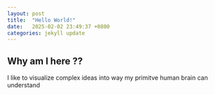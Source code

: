 ```yaml
---
layout: post
title:  "Hello World!"
date:   2025-02-02 23:49:37 +0800
categories: jekyll update
---
```

## Why am I here ??
 I like to visualize complex ideas into way my primitve human brain can understand

